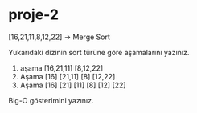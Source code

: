 # proje-2


[16,21,11,8,12,22] -> Merge Sort

Yukarıdaki dizinin sort türüne göre aşamalarını yazınız.
1. aşama [16,21,11] [8,12,22]
2. Aşama [16] [21,11] [8] [12,22]
3. Aşama [16] [21] [11] [8] [12] [22]



Big-O gösterimini yazınız.
